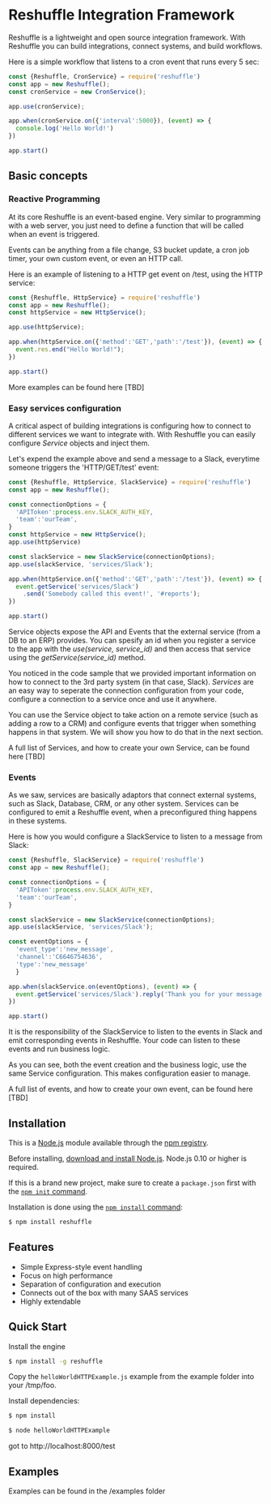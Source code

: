 # Reshuffle Integration Framework
Reshuffle is a lightweight and open source integration framework. With Reshuffle you can build integrations, connect systems, and build workflows.

Here is a simple workflow that listens to a cron event that runs every 5 sec: 
```js
const {Reshuffle, CronService} = require('reshuffle')
const app = new Reshuffle();
const cronService = new CronService();

app.use(cronService);

app.when(cronService.on({'interval':5000}), (event) => {
  console.log('Hello World!')
})

app.start()
```

## Basic concepts
### Reactive Programming
At its core Reshuffle is an event-based engine. Very similar to programming with a web server, you just need to define a function that will be called when an event is triggered.

Events can be anything from a file change, S3 bucket update, a cron job timer, your own custom event, or even an HTTP call.

Here is an example of listening to a HTTP get event on /test, using the HTTP service:

```js
const {Reshuffle, HttpService} = require('reshuffle')
const app = new Reshuffle();
const httpService = new HttpService();

app.use(httpService);

app.when(httpService.on({'method':'GET','path':'/test'}), (event) => {
  event.res.end("Hello World!");
})

app.start()
```

More examples can be found here [TBD]

### Easy services configuration 
A critical aspect of building integrations is configuring how to connect to different services we want to integrate with. With Reshuffle you can easily configure *Service* objects and inject them.

Let's expend the example above and send a message to a Slack, everytime someone triggers the 'HTTP/GET/test' event:

```js
const {Reshuffle, HttpService, SlackService} = require('reshuffle')
const app = new Reshuffle();

const connectionOptions = {
  'APIToken':process.env.SLACK_AUTH_KEY,
  'team':'ourTeam',
}
const httpService = new HttpService();
app.use(httpService)

const slackService = new SlackService(connectionOptions);
app.use(slackService, 'services/Slack');

app.when(httpService.on({'method':'GET','path':'/test'}), (event) => {
  event.getService('services/Slack')
    .send('Somebody called this event!', '#reports');
})

app.start()
```
Service objects expose the API and Events that the external service (from a DB to an ERP) provides. You can spesify an id when you register a service to the app with the *use(service, service_id)* and then access that service using the *getService(service_id)* method. 

You noticed in the code sample that we provided important information on how to connect to the 3rd party system (in that case, Slack). *Services* are an easy way to seperate the connection configuration from your code, configure a connection to a service once and use it anywhere. 

You can use the Service object to take action on a remote service (such as adding a row to a CRM) and configure events that trigger when something happens in that system. We will show you how to do that in the next section. 

A full list of Services, and how to create your own Service, can be found here [TBD]

### Events
As we saw, services are basically adaptors that connect external systems, such as Slack, Database, CRM, or any other system. Services can be configured to emit a Reshuffle event, when a preconfigured thing happens in these systems. 
 
Here is how you would configure a SlackService to listen to a message from Slack:
```js
const {Reshuffle, SlackService} = require('reshuffle')
const app = new Reshuffle();

const connectionOptions = {
  'APIToken':process.env.SLACK_AUTH_KEY,
  'team':'ourTeam',
}

const slackService = new SlackService(connectionOptions);
app.use(slackService, 'services/Slack');

const eventOptions = {
  'event_type':'new_message',
  'channel':'C6646754636',
  'type':'new_message'
  }

app.when(slackService.on(eventOptions), (event) => {
  event.getService('services/Slack').reply('Thank you for your message!');
})

app.start()
```
It is the responsibility of the SlackService to listen to the events in Slack and emit corresponding events in Reshuffle. Your code can listen to these events and run business logic.

As you can see, both the event creation and the business logic, use the same Service configuration. This makes configuration easier to manage.

 A full list of events, and how to create your own event, can be found here [TBD]


## Installation

This is a [Node.js](https://nodejs.org/en/) module available through the
[npm registry](https://www.npmjs.com/).

Before installing, [download and install Node.js](https://nodejs.org/en/download/).
Node.js 0.10 or higher is required.

If this is a brand new project, make sure to create a `package.json` first with
the [`npm init` command](https://docs.npmjs.com/creating-a-package-json-file).

Installation is done using the
[`npm install` command](https://docs.npmjs.com/getting-started/installing-npm-packages-locally):

```bash
$ npm install reshuffle
```

## Features

  * Simple Express-style event handling 
  * Focus on high performance
  * Separation of configuration and execution
  * Connects out of the box with many SAAS services
  * Highly extendable

## Quick Start

  
  Install the engine

```bash
$ npm install -g reshuffle
```

Copy the `helloWorldHTTPExample.js` example from the example folder into your /tmp/foo.

Install dependencies:

```bash
$ npm install
```

```bash
$ node helloWorldHTTPExample
```

got to http://localhost:8000/test


## Examples
Examples can be found in the /examples folder
